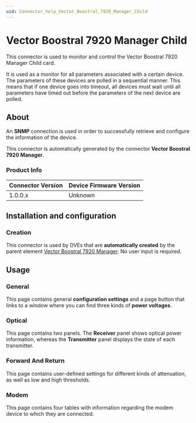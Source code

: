 ```yaml
---
uid: Connector_help_Vector_Boostral_7920_Manager_Child
---
```


# Vector Boostral 7920 Manager Child

This connector is used to monitor and control the Vector Boostral 7920 Manager Child card.

It is used as a monitor for all parameters associated with a certain device. The parameters of these devices are polled in a sequential manner. This means that if one device goes into timeout, all devices must wait until all parameters have timed out before the parameters of the next device are polled.

## About

An **SNMP** connection is used in order to successfully retrieve and configure the information of the device.

This connector is automatically generated by the connector **Vector Boostral 7920 Manager**.

### Product Info

| **Connector Version** | **Device Firmware Version** |
|--------------------|-----------------------------|
| 1.0.0.x            | Unknown                     |

## Installation and configuration

### Creation

This connector is used by DVEs that are **automatically created** by the parent element [Vector Boostral 7920 Manager](xref:Connector_help_Vector_Boostral_7920_Manager). No user input is required.

## Usage

### General

This page contains general **configuration settings** and a page button that links to a window where you can find three kinds of **power voltages**.

### Optical

This page contains two panels. The **Receiver** panel shows optical power information, whereas the **Transmitter** panel displays the state of each transmitter.

### Forward And Return

This page contains user-defined settings for different kinds of attenuation, as well as low and high thresholds.

### Modem

This page contains four tables with information regarding the modem device to which they are connected.
